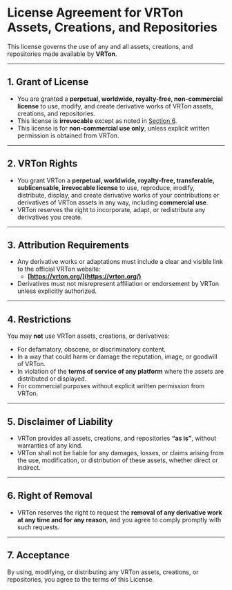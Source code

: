 # License Agreement for VRTon Assets, Creations, and Repositories

This license governs the use of any and all assets, creations, and repositories made available by **VRTon**.

---

## 1. Grant of License
- You are granted a **perpetual, worldwide, royalty-free, non-commercial license** to use, modify, and create derivative works of VRTon assets, creations, and repositories.  
- This license is **irrevocable** except as noted in [Section 6](#6-right-of-removal).  
- This license is for **non-commercial use only**, unless explicit written permission is obtained from VRTon.

---

## 2. VRTon Rights
- You grant VRTon a **perpetual, worldwide, royalty-free, transferable, sublicensable, irrevocable license** to use, reproduce, modify, distribute, display, and create derivative works of your contributions or derivatives of VRTon assets in any way, including **commercial use**.  
- VRTon reserves the right to incorporate, adapt, or redistribute any derivatives you create.

---

## 3. Attribution Requirements
- Any derivative works or adaptations must include a clear and visible link to the official VRTon website:  
  - **[https://vrton.org/](https://vrton.org/)**  
- Derivatives must not misrepresent affiliation or endorsement by VRTon unless explicitly authorized.

---

## 4. Restrictions
You may **not** use VRTon assets, creations, or derivatives:
- For defamatory, obscene, or discriminatory content.  
- In a way that could harm or damage the reputation, image, or goodwill of VRTon.  
- In violation of the **terms of service of any platform** where the assets are distributed or displayed.  
- For commercial purposes without explicit written permission from VRTon.

---

## 5. Disclaimer of Liability
- VRTon provides all assets, creations, and repositories **“as is”**, without warranties of any kind.  
- VRTon shall not be liable for any damages, losses, or claims arising from the use, modification, or distribution of these assets, whether direct or indirect.

---

## 6. Right of Removal
- VRTon reserves the right to request the **removal of any derivative work at any time and for any reason**, and you agree to comply promptly with such requests.

---

## 7. Acceptance
By using, modifying, or distributing any VRTon assets, creations, or repositories, you agree to the terms of this License.